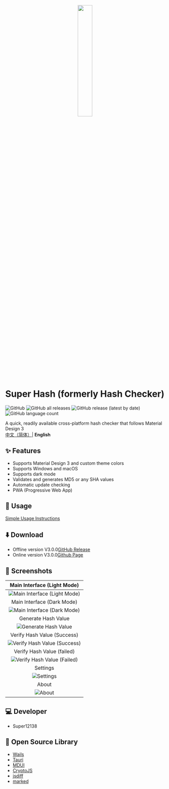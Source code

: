 <p align="center">
    <img src="https://cdn.jsdelivr.net/gh/Super12138/Hash-Checker@fd35e8a/build/appicon.svg" width="30%">
</p>

# Super Hash (formerly Hash Checker)
![GitHub](https://img.shields.io/github/license/Super12138/Hash-Checker?style=flat-square)
![GitHub all releases](https://img.shields.io/github/downloads/Super12138/Hash-Checker/total?style=flat-square)
![GitHub release (latest by date)](https://img.shields.io/github/v/release/Super12138/Hash-Checker?style=flat-square)
![GitHub language count](https://img.shields.io/github/languages/count/Super12138/Hash-Checker?style=flat-square)

A quick, readily available cross-platform hash checker that follows Material Design 3
<br>
[中文（简体）](README.md)| <strong>English</strong>

## ✨ Features
- Supports Material Design 3 and custom theme colors
- Supports Windows and macOS
- Supports dark mode
- Validates and generates MD5 or any SHA values
- Automatic update checking
- PWA (Progressive Web App)

## 📒 Usage
[Simple Usage Instructions](https://super12138.github.io/hschecker/use.html)

## ⬇️ Download
- Offline version V3.0.0[GitHub Release](https://github.com/Super12138/Hash-Checker/releases) 
- Online version V3.0.0[Github Page](https://super12138.github.io/Hash-Checker/)

## 📸 Screenshots
|Main Interface (Light Mode)|
|:----------------------------------------------------------:|
|![Main Interface (Light Mode)](https://s2.loli.net/2024/10/25/rF6tqainNAcDvIk.png)|
|Main Interface (Dark Mode)|
|![Main Interface (Dark Mode)](https://s2.loli.net/2024/10/25/uNl58FGETgfKUXm.png)|
|Generate Hash Value|
|![Generate Hash Value](https://s2.loli.net/2024/10/25/PGMvEINligBXVU7.png)|
|Verify Hash Value (Success)|
|![Verify Hash Value (Success)](https://s2.loli.net/2024/10/25/JuqDTbxnCzNdojp.png)|
|Verify Hash Value (failed)|
|![Verify Hash Value (Failed)](https://s2.loli.net/2024/10/25/wdT24e6V8XHBIvc.png)|
|Settings|
|![Settings](https://s2.loli.net/2024/10/25/vsPNTWAnEIakq1z.png)|
|About|
|![About](https://s2.loli.net/2024/10/25/aXfqTlFtBnevDrQ.png)|

## 💻 Developer
- Super12138

## 🚀 Open Source Library
- [Wails](https://github.com/wailsapp/wails)
- [Tauri](https://github.com/tauri-apps/tauri)
- [MDUI](https://github.com/zdhxiong/mdui)
- [CryptoJS](https://github.com/brix/crypto-js)
- [jsdiff](https://github.com/kpdecker/jsdiff)
- [marked](https://github.com/markedjs/marked)